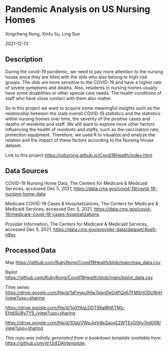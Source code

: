 # Pandemic Analysis on US Nursing Homes

Xingcheng Rong, Xinfu Su, Ling Sun

2021-12-13

## Description

During the covid-19 pandemic, we need to pay more attention to the nursing house since they are filled with the olds who also belong to high-risk groups. The olds are more sensitive to the COVID-19 and have a higher rate of severe symptoms and deaths. Also, residents in nursing homes usually have some disabilities or other special care needs. The health conditions of staff who have close contact with them also matter.

So in this project we want to acquire some meaningful insights such as the relationship between the state overall COVID-19 statistics and the statistics within nursing homes over time, the severity of the positive cases and deaths of residents and staff. We still want to explore more other factors influencing the health of residents and staffs, such as the vaccination rate, protection equipment. Therefore, we used R to visualize and analyze the relation and the impact of these factors according to the Nursing House dataset.

Link to this project https://rubyrong.github.io/Covid19Health/index.html

## Data Sources

COVID-19 Nursing Home Data, The Centers for Medicare & Medicaid Services, accessed Dec 5, 2021, https://data.cms.gov/covid-19/covid-19-nursing-home-data

Medicare COVID-19 Cases & Hospitalizations, The Centers for Medicare & Medicaid Services, accessed Dec 5, 2021, https://data.cms.gov/covid-19/medicare-covid-19-cases-hospitalizations

Provider Information, The Centers for Medicare & Medicaid Services, accessed Dec 5, 2021, https://data.cms.gov/provider-data/dataset/4pq5-n9py

## Processed Data
Map
https://github.com/RubyRong/Covid19Health/blob/main/map_data.csv

Biplot
https://github.com/RubyRong/Covid19Health/blob/main/biplot_data.csv

Time series
https://drive.google.com/file/d/1sFmayJHlw7qgnDeDdPQn67FMSHODU9nH/view?usp=sharing

https://drive.google.com/file/d/1o0YAsLDDT9XaIRhKTMz-EHdi5U8y7Y9_/view?usp=sharing

https://drive.google.com/file/d/1OdzVWpJjqV4kQaoxE2WTEsG0hy7ml00R/view?usp=sharing



*This repo was initially generated from a bookdown template available here: https://github.com/jtr13/EDAVtemplate.*	




